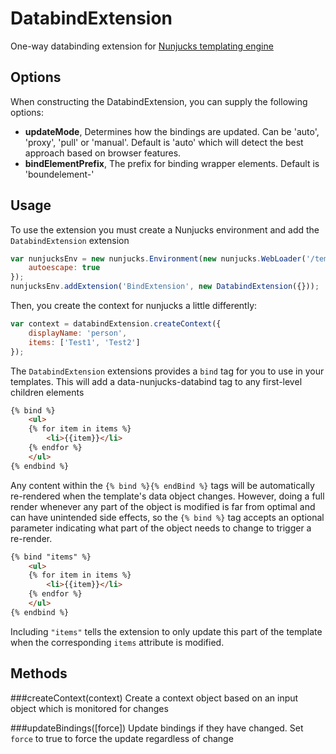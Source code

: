 DatabindExtension
=================

One-way databinding extension for [Nunjucks templating engine](http://mozilla.github.io/nunjucks/)

Options
-----
When constructing the DatabindExtension, you can supply the following options:

* **updateMode**, Determines how the bindings are updated. Can be 'auto', 'proxy', 'pull' or 'manual'. Default is 'auto' which will detect the best approach based on browser features.
* **bindElementPrefix**, The prefix for binding wrapper elements. Default is 'boundelement-'

Usage
-----
To use the extension you must create a Nunjucks environment and add the `DatabindExtension` extension
```javascript
var nunjucksEnv = new nunjucks.Environment(new nunjucks.WebLoader('/templates'), {
    autoescape: true
});
nunjucksEnv.addExtension('BindExtension', new DatabindExtension({}));
```

Then, you create the context for nunjucks a little differently:
```javascript
var context = databindExtension.createContext({
    displayName: 'person',
    items: ['Test1', 'Test2']
});
```

The `DatabindExtension` extensions provides a `bind` tag for you to use in your templates. This will add a data-nunjucks-databind tag to any first-level children elements
```html
{% bind %}
    <ul>
    {% for item in items %}
        <li>{{item}}</li>
    {% endfor %}
    </ul>
{% endbind %}
```

Any content within the `{% bind %}{% endBind %}` tags will be automatically re-rendered when the template's data object changes. However, doing a full render whenever any part of the object is modified is far from optimal and can have unintended side effects, so the `{% bind %}` tag accepts an optional parameter indicating what part of the object needs to change to trigger a re-render.
```html
{% bind "items" %}
    <ul>
    {% for item in items %}
        <li>{{item}}</li>
    {% endfor %}
    </ul>
{% endbind %}
```

Including `"items"` tells the extension to only update this part of the template when the corresponding `items` attribute is modified.

Methods
-----
###createContext(context)
Create a context object based on an input object which is monitored for changes

###updateBindings([force])
Update bindings if they have changed. Set `force` to true to force the update regardless of change
